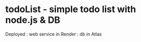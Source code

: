 # todoList - simple todo list with node.js & DB
Deployed : web service in Render
         : db in Atlas


